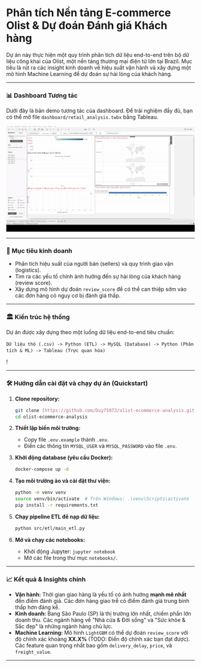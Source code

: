 # Phân tích Nền tảng E-commerce Olist & Dự đoán Đánh giá Khách hàng

Dự án này thực hiện một quy trình phân tích dữ liệu end-to-end trên bộ dữ liệu công khai của Olist, một nền tảng thương mại điện tử lớn tại Brazil. Mục tiêu là rút ra các insight kinh doanh về hiệu suất vận hành và xây dựng một mô hình Machine Learning để dự đoán sự hài lòng của khách hàng.

---
### 📊 Dashboard Tương tác

Dưới đây là bản demo tương tác của dashboard. Để trải nghiệm đầy đủ, bạn có thể mở file `dashboard/retail_analysis.twbx` bằng Tableau.

![Demo Dashboard](assets/dashboard_demo.gif)

---

### 🎯 Mục tiêu kinh doanh
* Phân tích hiệu suất của người bán (sellers) và quy trình giao vận (logistics).
* Tìm ra các yếu tố chính ảnh hưởng đến sự hài lòng của khách hàng (review score).
* Xây dựng mô hình dự đoán `review_score` để có thể can thiệp sớm vào các đơn hàng có nguy cơ bị đánh giá thấp.

---

### 🏛️ Kiến trúc hệ thống
Dự án được xây dựng theo một luồng dữ liệu end-to-end tiêu chuẩn:

`Dữ liệu thô (.csv) -> Python (ETL) -> MySQL (Database) -> Python (Phân tích & ML) -> Tableau (Trực quan hóa)`

!

---

### 🛠️ Hướng dẫn cài đặt và chạy dự án (Quickstart)

1.  **Clone repository:**
    ```bash
    git clone [https://github.com/Duy75973/olist-ecommerce-analysis.git](https://github.com/Duy75973/olist-ecommerce-analysis.git)
    cd olist-ecommerce-analysis
    ```

2.  **Thiết lập biến môi trường:**
    * Copy file `.env.example` thành `.env`.
    * Điền các thông tin `MYSQL_USER` và `MYSQL_PASSWORD` vào file `.env`.

3.  **Khởi động database (yêu cầu Docker):**
    ```bash
    docker-compose up -d
    ```

4.  **Tạo môi trường ảo và cài đặt thư viện:**
    ```bash
    python -m venv venv
    source venv/bin/activate  # Trên Windows: .\venv\Scripts\activate
    pip install -r requirements.txt
    ```

5.  **Chạy pipeline ETL để nạp dữ liệu:**
    ```bash
    python src/etl/main_etl.py
    ```

6.  **Mở và chạy các notebooks:**
    * Khởi động Jupyter: `jupyter notebook`
    * Mở các file trong thư mục `notebooks/`.

---

### 📈 Kết quả & Insights chính

* **Vận hành:** Thời gian giao hàng là yếu tố có ảnh hưởng **mạnh mẽ nhất** đến điểm đánh giá. Các đơn hàng giao trễ có điểm đánh giá trung bình thấp hơn đáng kể.
* **Kinh doanh:** Bang São Paulo (SP) là thị trường lớn nhất, chiếm phần lớn doanh thu. Các ngành hàng về "Nhà cửa & Đời sống" và "Sức khỏe & Sắc đẹp" là những ngành hàng chủ lực.
* **Machine Learning:** Mô hình `LightGBM` có thể dự đoán `review_score` với độ chính xác khoảng **XX.X%** (TODO: Điền độ chính xác bạn đạt được). Các feature quan trọng nhất bao gồm `delivery_delay`, `price`, và `freight_value`.

---